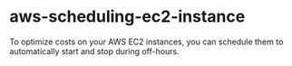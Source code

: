 # aws-scheduling-ec2-instance
To optimize costs on your AWS EC2 instances, you can schedule them to automatically start and stop during off-hours. 
